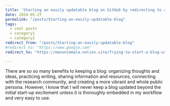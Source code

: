 ```yaml
---
title: 'Starting an easily updatable blog on GitHub by redirecting to a Notion page'
date: 2024-05-27
permalink: "/posts/Starting-an-easily-updatable-blog"
tags:
  - cool posts
  - category1
  - category2
redirect_from: "/posts/Starting-an-easily-updatable-blog"
#redirect_to: "https://www.google.com"
redirect_to: "https://manunimmala.notion.site/Trying-to-start-a-blog-using-github-and-Notion-6b76f38a79c04d80b388110a9551fde3?pvs=4"

---
```

There are so so many benefits to keeping a blog: organizing thoughts and ideas, practicing writing, sharing information and resources, connecting with the research community, and creating a more vibrant and whole public persona. However, I know that I will never keep a blog updated beyond the initial start-up excitement unless it is thoroughly embedded in my workflow and very easy to use. 
